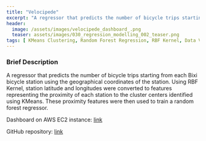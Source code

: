 ```yaml
---
title: "Velocipede"
excerpt: "A regressor that predicts the number of bicycle trips starting from each Bixi bicycle station using the geographical coordinates of the station."
header:
  image: /assets/images/velocipede_dashboard_.png
  teaser: assets/images/030_regression_modelling_002_teaser.png
tags: [ KMeans Clustering, Random Forest Regression, RBF Kernel, Data Visualization, SQL ]
---
```


### Brief Description
A regressor that predicts the number of bicycle trips starting from each Bixi bicycle station using the geographical coordinates of the station. Using RBF Kernel, station latitude and longitudes were converted to features representing the proximity of each station to the cluster centers identified using KMeans. These proximity features were then used to train a random forest regressor.

Dashboard on AWS EC2 instance: [link](http://3.96.175.190:8501)

GitHub repository: [link](https://github.com/andrewyewcy/velocipede)